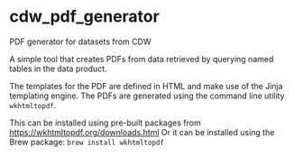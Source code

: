 # cdw_pdf_generator
PDF generator for datasets from CDW

A simple tool that creates PDFs from data retrieved by querying named tables in the data product.

The templates for the PDF are defined in HTML and make use of the Jinja templating engine. The PDFs are generated using the command line utility `wkhtmltopdf`.

This can be installed using pre-built packages from https://wkhtmltopdf.org/downloads.html
Or it can be installed using the Brew package: `brew install wkhtmltopdf`


